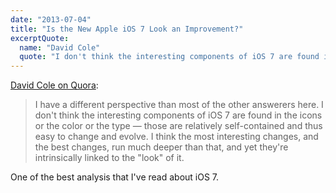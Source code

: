 ```yaml
---
date: "2013-07-04"
title: "Is the New Apple iOS 7 Look an Improvement?"
excerptQuote:
  name: "David Cole"
  quote: "I don't think the interesting components of iOS 7 are found in the icons or the color or the type — those are relatively self-contained and thus easy to change and evolve."
---
```


[David Cole on Quora](http://www.quora.com/iOS-7/Is-the-new-Apple-iOS-7-look-an-improvement/answer/David-Cole):

> I have a different perspective than most of the other answerers here. I don't think the interesting components of iOS 7 are found in the icons or the color or the type — those are relatively self-contained and thus easy to change and evolve. I think the most interesting changes, and the best changes, run much deeper than that, and yet they're intrinsically linked to the "look" of it.

One of the best analysis that I've read about iOS 7.
